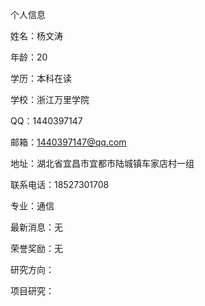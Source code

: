 个人信息

姓名：杨文涛

年龄：20

学历：本科在读

学校：浙江万里学院

QQ：1440397147

邮箱：1440397147@qq.com

地址：湖北省宜昌市宜都市陆城镇车家店村一组

联系电话：18527301708

专业：通信


最新消息：无

荣誉奖励：无

研究方向：

项目研究：
